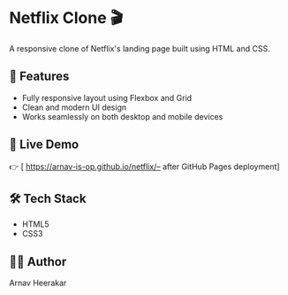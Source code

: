 
# Netflix Clone 🎬

A responsive clone of Netflix's landing page built using HTML and CSS.

## 🔧 Features

- Fully responsive layout using Flexbox and Grid
- Clean and modern UI design
- Works seamlessly on both desktop and mobile devices

## 🚀 Live Demo

👉 [ https://arnav-is-op.github.io/netflix/– after GitHub Pages deployment]

## 🛠️ Tech Stack

- HTML5
- CSS3

## 👨‍💻 Author

Arnav Heerakar

